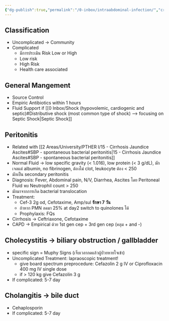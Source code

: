 ```yaml
---
{"dg-publish":true,"permalink":"/0-inbox/intraabdominal-infection/","created":"2024-03-09T17:23:39.681+07:00","updated":"2025-10-06T19:47:59.686+07:00"}
---
```


## Classification
- Uncomplicated -> Community
- Complicated
	- มีการประเมิน Risk Low or High
	- Low risk
	- High Risk
	- Health care associated 

## General Mangement
- Source Control
- Empiric Antibiotics within 1 hours
- Fluid Support if [[0 Inbox/Shock (hypovolemic, cardiogenic and septic)#Distributive shock (most common type of shock) --> focusing on Septic Shock\|Septic Shock]]
## Peritonitis 
- Related with [[2 Areas/University/PTHER I/15 - Cirrhosis Jaundice Ascites#SBP - spontaneous bacterial peritonitis\|15 - Cirrhosis Jaundice Ascites#SBP - spontaneous bacterial peritonitis]]
- Normal Fluid -> low specific gravity (< 1.016), low protein (< 3 g/dL), มักเจอแต่ albumin, no fibrinogen, ต้องไม่ clot, leukocyte ต้อง < 250
- มักเป็น secondary peritonitis
- Diagnosis: Fever, Abdominal pain, N/V, Diarrhea, Ascites โดย Peritoneal Fluid พบ Neutrophil count > 250
- มักมาจากการเกิด bacterial translocation
- Treatment: 
	- Cef-3 2g od, Cefotaxime, Amp/sul **รักษา 7 วัน**
	- ถ้าหาก PMN ลดมา 25% at day2 switch to quinolones ได้
	- Prophylaxis: FQs
- Cirrhosis -> Ceftriaxone, Cefotaxime
- CAPD -> Empirical ด้วย 1st gen cep + 3rd gen cep (คลุม + and -)

## Cholecystitis -> biliary obstruction / gallbladder
- specific sign = Muphy Signs (เจ็บเวลากดแล้วผู้ป่วยหายใจเข้า)
- Uncomplicated Treatment: lapraoscopic treatment!
	- give board spectrum preprocedure: Cefazolin 2 g IV or Ciprofloxacin 400 mg IV single dose
	- if > 120 kg give Cefazolin 3 g
- If complicated: 5-7 day
## Cholangitis -> bile duct
- Cehaplosporin
- If complicated: 5-7 day